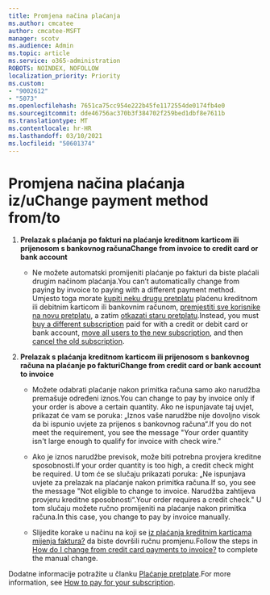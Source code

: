 ```yaml
---
title: Promjena načina plaćanja
ms.author: cmcatee
author: cmcatee-MSFT
manager: scotv
ms.audience: Admin
ms.topic: article
ms.service: o365-administration
ROBOTS: NOINDEX, NOFOLLOW
localization_priority: Priority
ms.custom:
- "9002612"
- "5073"
ms.openlocfilehash: 7651ca75cc954e222b45fe1172554de0174fb4e0
ms.sourcegitcommit: dde46756ac370b3f384702f259bed1dbf8e7611b
ms.translationtype: MT
ms.contentlocale: hr-HR
ms.lasthandoff: 03/10/2021
ms.locfileid: "50601374"
---
```

# <a name="change-payment-method-fromto"></a><span data-ttu-id="ceefd-102">Promjena načina plaćanja iz/u</span><span class="sxs-lookup"><span data-stu-id="ceefd-102">Change payment method from/to</span></span>

1. <span data-ttu-id="ceefd-103">**Prelazak s plaćanja po fakturi na plaćanje kreditnom karticom ili prijenosom s bankovnog računa**</span><span class="sxs-lookup"><span data-stu-id="ceefd-103">**Change from invoice to credit card or bank account**</span></span>

    - <span data-ttu-id="ceefd-104">Ne možete automatski promijeniti plaćanje po fakturi da biste plaćali drugim načinom plaćanja.</span><span class="sxs-lookup"><span data-stu-id="ceefd-104">You can’t automatically change from paying by invoice to paying with a different payment method.</span></span> <span data-ttu-id="ceefd-105">Umjesto toga morate [kupiti neku drugu pretplatu](https://docs.microsoft.com/microsoft-365/commerce/try-or-buy-microsoft-365#buy-a-different-subscription) plaćenu kreditnom ili debitnim karticom ili bankovnim računom, [premjestiti sve korisnike na novu pretplatu](https://docs.microsoft.com/microsoft-365/commerce/subscriptions/move-users-different-subscription), a zatim [otkazati staru pretplatu](https://docs.microsoft.com/microsoft-365/commerce/subscriptions/cancel-your-subscription).</span><span class="sxs-lookup"><span data-stu-id="ceefd-105">Instead, you must [buy a different subscription](https://docs.microsoft.com/microsoft-365/commerce/try-or-buy-microsoft-365#buy-a-different-subscription) paid for with a credit or debit card or bank account, [move all users to the new subscription](https://docs.microsoft.com/microsoft-365/commerce/subscriptions/move-users-different-subscription), and then [cancel the old subscription](https://docs.microsoft.com/microsoft-365/commerce/subscriptions/cancel-your-subscription).</span></span>

2. <span data-ttu-id="ceefd-106">**Prelazak s plaćanja kreditnom karticom ili prijenosom s bankovnog računa na plaćanje po fakturi**</span><span class="sxs-lookup"><span data-stu-id="ceefd-106">**Change from credit card or bank account to invoice**</span></span>

    - <span data-ttu-id="ceefd-107">Možete odabrati plaćanje nakon primitka računa samo ako narudžba premašuje određeni iznos.</span><span class="sxs-lookup"><span data-stu-id="ceefd-107">You can change to pay by invoice only if your order is above a certain quantity.</span></span> <span data-ttu-id="ceefd-108">Ako ne ispunjavate taj uvjet, prikazat će vam se poruka: „Iznos vaše narudžbe nije dovoljno visok da bi ispunio uvjete za prijenos s bankovnog računa“.</span><span class="sxs-lookup"><span data-stu-id="ceefd-108">If you do not meet the requirement, you see the message "Your order quantity isn't large enough to qualify for invoice with check wire."</span></span>

    - <span data-ttu-id="ceefd-109">Ako je iznos narudžbe previsok, može biti potrebna provjera kreditne sposobnosti.</span><span class="sxs-lookup"><span data-stu-id="ceefd-109">If your order quantity is too high, a credit check might be required.</span></span> <span data-ttu-id="ceefd-110">U tom će se slučaju prikazati poruka: „Ne ispunjava uvjete za prelazak na plaćanje nakon primitka računa.</span><span class="sxs-lookup"><span data-stu-id="ceefd-110">If so, you see the message "Not eligible to change to invoice.</span></span> <span data-ttu-id="ceefd-111">Narudžba zahtijeva provjeru kreditne sposobnosti“.</span><span class="sxs-lookup"><span data-stu-id="ceefd-111">Your order requires a credit check."</span></span> <span data-ttu-id="ceefd-112">U tom slučaju možete ručno promijeniti na plaćanje nakon primitka računa.</span><span class="sxs-lookup"><span data-stu-id="ceefd-112">In this case, you change to pay by invoice manually.</span></span>

    - <span data-ttu-id="ceefd-113">Slijedite korake u načinu na koji se [iz plaćanja kreditnim karticama mijenja faktura?](how-do-i-change-from-credit-card-payments-to-invoice.md) da biste dovršili ručnu promjenu.</span><span class="sxs-lookup"><span data-stu-id="ceefd-113">Follow the steps in [How do I change from credit card payments to invoice?](how-do-i-change-from-credit-card-payments-to-invoice.md) to complete the manual change.</span></span>

<span data-ttu-id="ceefd-114">Dodatne informacije potražite u članku [Plaćanje pretplate](https://docs.microsoft.com/microsoft-365/commerce/billing-and-payments/pay-for-your-subscription).</span><span class="sxs-lookup"><span data-stu-id="ceefd-114">For more information, see [How to pay for your subscription](https://docs.microsoft.com/microsoft-365/commerce/billing-and-payments/pay-for-your-subscription).</span></span>
